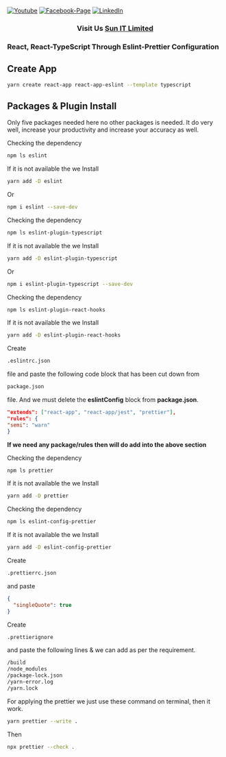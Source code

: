 [![Youtube][youtube-shield]][youtube-url]
[![Facebook-Page][facebook-shield]][facebook-url]
[![LinkedIn][linkedin-shield]][linkedin-url]

<h3 align="center">
   Visit Us <a href="http://www.sunitlimitrd.com">Sun IT Limited</a>
</h3>

### React, React-TypeScript Through Eslint-Prettier Configuration

## Create App

```sh
yarn create react-app react-app-eslint --template typescript
```

## Packages & Plugin Install

Only five packages needed here no other packages is needed. It do very well, increase your productivity and increase your accuracy as well.

Checking the dependency

```sh
npm ls eslint
```

If it is not available the we Install

```sh
yarn add -D eslint
```

Or

```sh
npm i eslint --save-dev
```

Checking the dependency

```sh
npm ls eslint-plugin-typescript
```

If it is not available the we Install

```sh
yarn add -D eslint-plugin-typescript
```

Or

```sh
npm i eslint-plugin-typescript --save-dev
```

Checking the dependency

```sh
npm ls eslint-plugin-react-hooks
```

If it is not available the we Install

```sh
yarn add -D eslint-plugin-react-hooks
```

Create

```sh
.eslintrc.json
```

file and paste the following code block that has been cut down from

```sh
package.json
```

file. And we must delete the **eslintConfig** block from **package.json**.

```json
"extends": ["react-app", "react-app/jest", "prettier"],
"rules": {
"semi": "warn"
}
```

**If we need any package/rules then will do add into the above section**

Checking the dependency

```sh
npm ls prettier
```

If it is not available the we Install

```sh
yarn add -D prettier
```

Checking the dependency

```sh
npm ls eslint-config-prettier
```

If it is not available the we Install

```sh
yarn add -D eslint-config-prettier
```

Create

```sh
.prettierrc.json
```

and paste

```json
{
  "singleQuote": true
}
```

Create

```sh
.prettierignore
```

and paste the following lines & we can add as per the requirement.

```sh
/build
/node_modules
/package-lock.json
/yarn-error.log
/yarn.lock
```

For applying the prettier we just use these command on terminal, then it work.

```sh
yarn prettier --write .
```

Then

```sh
npx prettier --check .
```

[youtube-shield]: https://img.shields.io/badge/-Youtube-black.svg?style=flat-square&logo=youtube&color=blue&logoColor=red
[youtube-url]: https://www.youtube.com/watch?v=9i424dXt2Pk
[facebook-shield]: https://img.shields.io/badge/-Facebook-black.svg?style=flat-square&logo=facebook&color=pink&logoColor=blue
[facebook-url]: https://www.facebook.com/SunItLimited/
[linkedin-shield]: https://img.shields.io/badge/-LinkedIn-black.svg?style=flat-square&logo=linkedin&colorB=red
[linkedin-url]: https://www.linkedin.com/company/gosunitlimited
